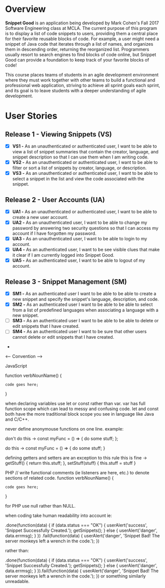 # Overview
**Snippet Good** is an application being developed by Mark Cohen's Fall 2017 Software Engineering class at MCLA. The current purpose of this program is to display a list of code snippets to users, providing them a central place for their favorite reusable blocks of code. For example, a user might need a snippet of Java code that iterates through a list of names, and organizes them in descending order, returning the reorganized list. Programmers usually resort to search engines to find blocks of code online, but Snippet Good can provide a foundation to keep track of your favorite blocks of code!

This course places teams of students in an agile development environment where they must work together with other teams to build a functional and professional web application, striving to achieve all sprint goals each sprint, and its goal is to leave students with a deeper understanding of agile development.


# User Stories
## Release 1 - Viewing Snippets (VS)
- [x] **VS1 -** As an unauthenticated or authenticated user, I want to be able to view a list of snippet summaries that contain the creator, language, and snippet description so that I can use them when I am writing code.
- [x] **VS2 -** As an unauthenticated or authenticated user, I want to be able to filter or sort a list of snippets by creator, language, or description.
- [x] **VS3 -** As an unauthenticated or authenticated user, I want to be able to select a snippet in the list and view the code associated with the snippet.

## Release 2 - User Accounts (UA)
- [x] **UA1 -** As an unauthenticated or authenticated user, I want to be able to create a new user account.
- [x] **UA2 -** As an unauthenticated user, I want to be able to change my password by answering two security questions so that I can access my account if I have forgotten my password.
- [x] **UA3 -** As an unauthenticated user, I want to be able to login to my account.
- [x] **UA4 -** As an authenticated user, I want to be see visible clues that make it clear if I am currently logged into Snippet Good.
- [x] **UA5 -** As an authenticated user, I want to be able to logout of my account.

## Release 3 - Snippet Management (SM)
- [x] **SM1 -** As an authenticated user I want to be able to be able to create a new snippet and specify the snippet's language, description, and code.
- [x] **SM2 -** As an authenticated user I want to be able to be able to select from a list of predefined languages when associating a language with a new snippet.
- [ ] **SM3 -** As an authenticated user I want to be able to be able to delete or edit snippets that I have created.
- [ ] **SM4 -** As an authenticated user I want to be sure that other users cannot delete or edit snippets that I have created.
- 

<-- Convention -->

JavaScript

function verbNounName() {

    code goes here;
    
}

when declaring variables use let or const rather than var.  var has full
function scope which can lead to messy and confusing code.  let and const
both have the more traditional block scope you see in language like Java and
C/C++.

never define anonymouse functions on one line.
example:

don't do this ->
const myFunc = () => { do some stuff; };

do this ->
const myFunc = () => {
    do some stuff;
}


defining getters and setters are an exception to this rule
this is fine ->
getStuff() { return this.stuff; },
setStuff(stuff) { this.stuff = stuff } 



PHP
// write functional comments (ie listeners are here, etc.) to denote sections of related code.
function verbNounName() {
    
    code goes here;
    
}

for PHP use null rather than NULL.

when coding take human readability into account  ie:

.done(function(data) {
    if (data.status === "OK") {
        userAlert('success', 'Snippet Successfully Created.');
        getSnippets();
    } else {
        userAlert('danger',  data.errmsg);
    }
})
.fail(function(data) {
    userAlert('danger', 'Snippet Bad! The server monkeys left a wrench in the code.');
})


rather than:

.done(function(data) { if (data.status === "OK") { userAlert('success', 'Snippet Successfully Created.'); getSnippets(); } else { userAlert('danger',  data.errmsg); } }).fail(function(data) { userAlert('danger', 'Snippet Bad! The server monkeys left a wrench in the code.'); })
or something similarly unreadable.
